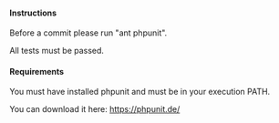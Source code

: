 #### Instructions

Before a commit please run "ant phpunit".

All tests must be passed.

#### Requirements

You must have installed phpunit and must be in your execution PATH.

You can download it here: https://phpunit.de/
